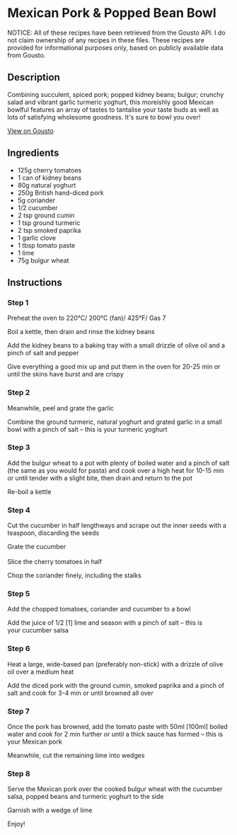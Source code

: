 # Mexican Pork & Popped Bean Bowl

NOTICE: All of these recipes have been retrieved from the Gousto API. I do not claim ownership of any recipes in these files. These recipes are provided for informational purposes only, based on publicly available data from Gousto.

## Description

Combining succulent, spiced pork; popped kidney beans; bulgur; crunchy salad and vibrant garlic turmeric yoghurt, this moreishly good Mexican bowlful features an array of tastes to tantalise your taste buds as well as lots of satisfying wholesome goodness. It's sure to bowl you over!

[View on Gousto](https://www.gousto.co.uk/recipes/cookbook/mexican-pork-popped-bean-bowl)

## Ingredients

- 125g cherry tomatoes
- 1 can of kidney beans
- 80g natural yoghurt 
- 250g British hand-diced pork
- 5g coriander
- 1/2 cucumber
- 2 tsp ground cumin
- 1 tsp ground turmeric
- 2 tsp smoked paprika
- 1 garlic clove
- 1 tbsp tomato paste
- 1 lime
- 75g bulgur wheat

## Instructions


### Step 1

Preheat the oven to 220&deg;C/ 200&deg;C (fan)/ 425&deg;F/ Gas 7


Boil a kettle, then drain and rinse the&nbsp;kidney beans


Add the&nbsp;kidney beans&nbsp;to a baking tray with a small drizzle of&nbsp;olive oil&nbsp;and a pinch of&nbsp;salt&nbsp;and&nbsp;pepper


Give everything a good mix up and put them in the oven for 20-25 min or until the skins have burst and are crispy


### Step 2

Meanwhile, peel and grate the garlic


Combine the ground&nbsp;turmeric, natural yoghurt and grated garlic in a small bowl with a pinch of salt&nbsp;&ndash; this is your turmeric yoghurt


### Step 3

Add the bulgur wheat to a pot with plenty of boiled water and a pinch of salt (the same as you would for pasta) and cook over a high heat for 10-15 min or until tender with a slight bite, then drain and return to the pot


Re-boil a kettle


### Step 4

Cut the&nbsp;cucumber&nbsp;in half lengthways and scrape out the inner seeds with a teaspoon,&nbsp;discarding the seeds


Grate the&nbsp;cucumber&nbsp;<br /><br />Slice the&nbsp;cherry&nbsp;tomatoes in half


Chop the coriander finely, including the stalks


### Step 5

Add the&nbsp;chopped tomatoes, coriander and&nbsp;cucumber&nbsp;to a bowl


Add the juice of 1/2&nbsp;<span class="text-danger">[1]</span>&nbsp;lime&nbsp;and season with a pinch of&nbsp;salt&nbsp;&ndash; this is your&nbsp;cucumber salsa&nbsp;


### Step 6

Heat a large, wide-based pan (preferably non-stick) with a drizzle of olive oil over a medium heat


Add the diced pork with the ground cumin,&nbsp;smoked paprika&nbsp;and a pinch of salt and cook for 3-4 min or until browned all over


### Step 7

Once the pork has browned, add the tomato paste&nbsp;with 50ml <span class="text-danger">[100ml]</span> boiled water and cook for 2 min further or until a thick sauce has formed&nbsp;&ndash;&nbsp;this is your Mexican pork


Meanwhile, cut the remaining lime into wedges

### Step 8

Serve the Mexican pork over the cooked bulgur wheat with the cucumber salsa, popped beans&nbsp;and&nbsp;turmeric yoghurt&nbsp;to the side


Garnish with a wedge of lime


Enjoy!

